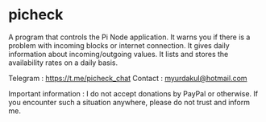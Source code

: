 # picheck 

A program that controls the Pi Node application.
It warns you if there is a problem with incoming blocks or internet connection.
It gives daily information about incoming/outgoing values.
It lists and stores the availability rates on a daily basis.


Telegram : https://t.me/picheck_chat
Contact : myurdakul@hotmail.com


Important information :
I do not accept donations by PayPal or otherwise.
If you encounter such a situation anywhere, please do not trust and inform me.




